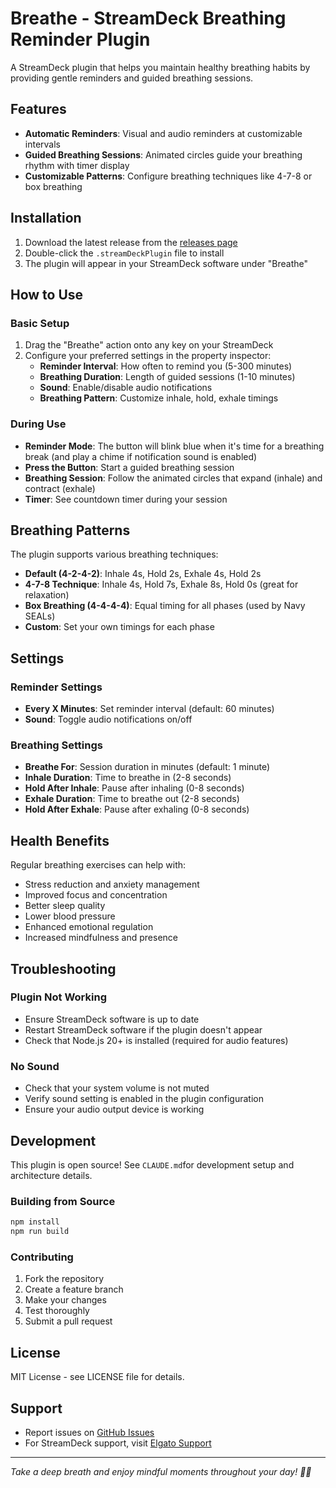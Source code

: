 # Breathe - StreamDeck Breathing Reminder Plugin

A StreamDeck plugin that helps you maintain healthy breathing habits by providing gentle reminders and guided breathing sessions.

## Features

- **Automatic Reminders**: Visual and audio reminders at customizable intervals
- **Guided Breathing Sessions**: Animated circles guide your breathing rhythm with timer display
- **Customizable Patterns**: Configure breathing techniques like 4-7-8 or box breathing

## Installation

1. Download the latest release from the [releases page](https://github.com/ramnivas/streamdeck-breathe/releases)
2. Double-click the `.streamDeckPlugin` file to install
3. The plugin will appear in your StreamDeck software under "Breathe"

## How to Use

### Basic Setup

1. Drag the "Breathe" action onto any key on your StreamDeck
2. Configure your preferred settings in the property inspector:
   - **Reminder Interval**: How often to remind you (5-300 minutes)
   - **Breathing Duration**: Length of guided sessions (1-10 minutes)
   - **Sound**: Enable/disable audio notifications
   - **Breathing Pattern**: Customize inhale, hold, exhale timings

### During Use

- **Reminder Mode**: The button will blink blue when it's time for a breathing break (and play a chime if notification sound is enabled)
- **Press the Button**: Start a guided breathing session
- **Breathing Session**: Follow the animated circles that expand (inhale) and contract (exhale)
- **Timer**: See countdown timer during your session

## Breathing Patterns

The plugin supports various breathing techniques:

- **Default (4-2-4-2)**: Inhale 4s, Hold 2s, Exhale 4s, Hold 2s
- **4-7-8 Technique**: Inhale 4s, Hold 7s, Exhale 8s, Hold 0s (great for relaxation)
- **Box Breathing (4-4-4-4)**: Equal timing for all phases (used by Navy SEALs)
- **Custom**: Set your own timings for each phase

## Settings

### Reminder Settings

- **Every X Minutes**: Set reminder interval (default: 60 minutes)
- **Sound**: Toggle audio notifications on/off

### Breathing Settings

- **Breathe For**: Session duration in minutes (default: 1 minute)
- **Inhale Duration**: Time to breathe in (2-8 seconds)
- **Hold After Inhale**: Pause after inhaling (0-8 seconds)
- **Exhale Duration**: Time to breathe out (2-8 seconds)
- **Hold After Exhale**: Pause after exhaling (0-8 seconds)

## Health Benefits

Regular breathing exercises can help with:

- Stress reduction and anxiety management
- Improved focus and concentration
- Better sleep quality
- Lower blood pressure
- Enhanced emotional regulation
- Increased mindfulness and presence

## Troubleshooting

### Plugin Not Working

- Ensure StreamDeck software is up to date
- Restart StreamDeck software if the plugin doesn't appear
- Check that Node.js 20+ is installed (required for audio features)

### No Sound

- Check that your system volume is not muted
- Verify sound setting is enabled in the plugin configuration
- Ensure your audio output device is working

## Development

This plugin is open source! See `CLAUDE.md`for development setup and architecture details.

### Building from Source

```bash
npm install
npm run build
```

### Contributing

1. Fork the repository
2. Create a feature branch
3. Make your changes
4. Test thoroughly
5. Submit a pull request

## License

MIT License - see LICENSE file for details.

## Support

- Report issues on [GitHub Issues](https://github.com/ramnivas/streamdeck-breathe/issues)
- For StreamDeck support, visit [Elgato Support](https://help.elgato.com/)

---

_Take a deep breath and enjoy mindful moments throughout your day! 🧘‍♀️_
